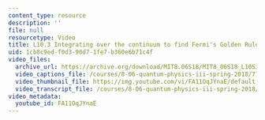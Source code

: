 ```yaml
---
content_type: resource
description: ''
file: null
resourcetype: Video
title: L10.3 Integrating over the continuum to find Fermi's Golden Rule
uid: 1cb8c9ed-f0d3-90d7-1fe7-b360e6b71c4f
video_files:
  archive_url: https://archive.org/download/MIT8.06S18/MIT8_06S18_L10S3_300k.mp4
  video_captions_file: /courses/8-06-quantum-physics-iii-spring-2018/77f5daab03725adbb6748e0e818e739e_FA11OqJYnaE.vtt
  video_thumbnail_file: https://img.youtube.com/vi/FA11OqJYnaE/default.jpg
  video_transcript_file: /courses/8-06-quantum-physics-iii-spring-2018/8a83cb0a205671df477d276eaf71c946_FA11OqJYnaE.pdf
video_metadata:
  youtube_id: FA11OqJYnaE
---
```

